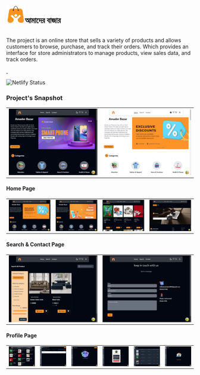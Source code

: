 <div style="display: flex">
<img
      src="./public/amder-bajar-logo.png"
      style="width: 50px; height: 50px"
    />
 <h2> আমাদের বাজার <h2/>

 </div>

The project is an online store that sells a variety of products and allows customers to browse, purchase, and track their orders. Which provides an interface for store administrators to manage products, view sales data, and track orders.

<a href="https://amaderbazar.netlify.app/">
<img src="https://img.shields.io/badge/Live-blue" alt="" />
</a>
<a href="https://github.com/yeasin-2002/Amader_bazar-server">
<img src="https://img.shields.io/badge/Back_End_source_code-gray" alt="" />
</a>

![Netlify Status](https://api.netlify.com/api/v1/badges/568b6d73-ba9e-4919-bd3a-c7d4593679bd/deploy-status)

### Project's Snapshot

<table>
  <tr>
    <td>
    <img src="./public/snapshot/global/dark.png">
    </td>
    <td>
    <img src="./public/snapshot/global/light.png">
    </td>
  </tr>
</table>


#### Home Page

<table>
  <tr>
    <td>
    <img src="./public/snapshot/home/Screenshot (1668).png">
    </td>
    <td>
    <img src="./public/snapshot/home/Screenshot (1669).png">
    </td>
    <td>
    <img src="./public/snapshot/home/Screenshot (1671).png">
    </td>
    <td>
    <img src="./public/snapshot/home/Screenshot (1672).png">
    </td>
  </tr>
</table>

#### Search & Contact Page

<table>
  <tr>
    <td>
    <img src="./public/snapshot/search/Screenshot (1673).png">
    </td>
    <td>
    <img src="./public/snapshot/contact/Screenshot (1674).png">
    </td>
    
  </tr>
</table>

#### Profile Page

<table>
  <tr>
    <td>
    <img src="./public/snapshot/profile/Screenshot (1670).png">
    </td>
    <td>
    <img src="./public/snapshot/profile/Screenshot (1675).png">
    </td>
    <td>
    <img src="./public/snapshot/profile/Screenshot (1676).png">
    </td>
    <td>
    <img src="./public/snapshot/profile/Screenshot (1677).png">
    </td>
    <td>
    <img src="./public/snapshot/profile/Screenshot (1678).png">
    </td>
    <td>
    <img src="./public/snapshot/profile/Screenshot (1679).png">
    </td>
    
  </tr>
</table>

